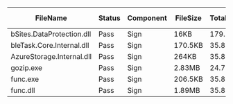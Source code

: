 ﻿ | FileName                  | Status | Component | FileSize | TotalTime(sec) | Upload(sec) | Submit(sec) | SignWait(sec) | Retry Count | 
 |---------------------------|--------|-----------|----------|----------------|-------------|-------------|---------------|-------------|
 | bSites.DataProtection.dll | Pass   | Sign      | 16KB     | 179.1          | 0.36        | 0.55        | 177.93        | 0           | 
 | bleTask.Core.Internal.dll | Pass   | Sign      | 170.5KB  | 35.83          | 0.41        | 0.55        | 34.66         | 0           | 
 | AzureStorage.Internal.dll | Pass   | Sign      | 264KB    | 35.83          | 0.43        | 0.54        | 34.66         | 0           | 
 | gozip.exe                 | Pass   | Sign      | 2.83MB   | 24.75          | 0.57        | 0.59        | 23.59         | 0           | 
 | func.exe                  | Pass   | Sign      | 206.5KB  | 35.83          | 0.43        | 0.59        | 34.66         | 0           | 
 | func.dll                  | Pass   | Sign      | 1.89MB   | 35.83          | 0.51        | 0.57        | 34.66         | 0           | 
